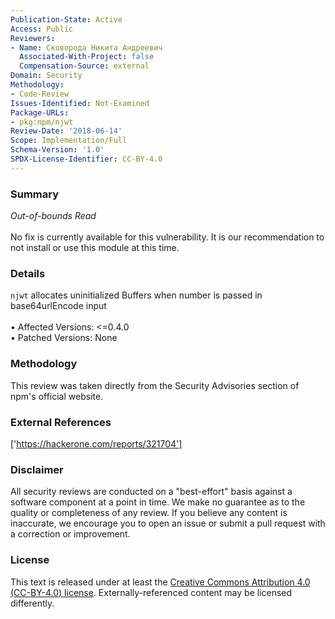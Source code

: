 ```yaml
---
Publication-State: Active
Access: Public
Reviewers:
- Name: Сковорода Никита Андреевич
  Associated-With-Project: false
  Compensation-Source: external
Domain: Security
Methodology:
- Code-Review
Issues-Identified: Not-Examined
Package-URLs:
- pkg:npm/njwt
Review-Date: '2018-06-14'
Scope: Implementation/Full
Schema-Version: '1.0'
SPDX-License-Identifier: CC-BY-4.0
---
```

### Summary
*Out-of-bounds Read*<br><br>No fix is currently available for this vulnerability.  It is our recommendation to not install or use this module at this time.
### Details
`njwt` allocates uninitialized Buffers when number is passed in base64urlEncode input
<br><br>• Affected Versions: <=0.4.0
<br>• Patched Versions: None
### Methodology
This review was taken directly from the Security Advisories section of npm's official website.
### External References
['https://hackerone.com/reports/321704']
### Disclaimer
All security reviews are conducted on a "best-effort" basis against a software component at a point in time. We make no guarantee as to the quality or completeness of any review. If you believe any content is inaccurate, we encourage you to open an issue or submit a pull request with a correction or improvement.
### License
This text is released under at least the [Creative Commons Attribution 4.0 (CC-BY-4.0) license](https://creativecommons.org/licenses/by/4.0/legalcode.txt). Externally-referenced content may be licensed differently.
